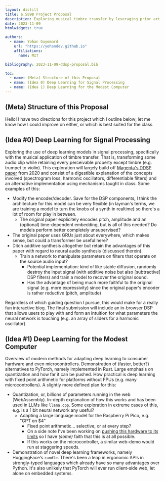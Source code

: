 ```yaml
---
layout: distill
title: 6.S898 Project Proposal
description: Exploring musical timbre transfer by leveraging prior art in differential digital signal processing (DDSP) and modern deep learning structures. Or, exploring techniques for running deep learning models on consumer-grade hardware and even microcontrollers.
date: 2023-11-09
htmlwidgets: true

authors:
  - name: Yohan Guyomard
    url: "https://yohandev.github.io"
    affiliations:
      name: MIT

bibliography: 2023-11-09-ddsp-proposal.bib

toc:
  - name: (Meta) Structure of this Proposal
  - name: (Idea 0) Deep Learning for Signal Processing
  - name: (Idea 1) Deep Learning for the Modest Computer
---
```


## (Meta) Structure of this Proposal
Hello! I have two directions for this project which I outline below; let me know how I could improve on either, or which is best suited for the class.

## (Idea #0) Deep Learning for Signal Processing
Exploring the use of deep learning models in signal processing, specifically with the musical application of timbre transfer. That is, transforming some audio clip while retaining every perceivable property except timbre (e.g. trumpet to violin). This exploration will largely build off [Magenta's DDSP paper](https://magenta.tensorflow.org/ddsp) from 2020 and consist of a digestible explanation of the concepts involved (spectrogram loss, harmonic oscillators, differentiable filters) and an alternative implementation using mechanisms taught in class. Some examples of this:
- Modify the encoder/decoder. Save for the DSP components, I think the architecture for this model can be very flexible (in layman's terms, we are training a model to turn the knobs of a synth in realtime) so there's a lot of room for play in between.
  - The original paper explicitely encodes pitch, amplitude and an (optional) time-dependent embedding, but is all of this needed? Do models perform better completely unsupervised?
- The original paper uses GRUs just about everywhere, which makes sense, but could a transformer be useful here?
- Ditch additive synthesis altogether but retain the advantages of this paper with regard to neural audio synthesis (discussed therein).
  - Train a network to manipulate parameters on filters that operate on the source audio input?
    - Potential implementation: kind of like stable diffusion, randomly destroy the input signal (with additive noise but also \[subtractive\] DSP filters) and train a model to recover the original sound.
    - Has the advantage of being much more faithful to the original signal (e.g. more expressivity) since the original paper's encoder is rather reductive (pitch, amplitude)

Regardless of which guiding question I pursue, this would make for a really fun interactive blog. The final submission will include an in-browser DSP that allows users to play with and form an intuition for what parameters the neural network is touching (e.g. an array of sliders for a harmonic oscillator).

## (Idea #1) Deep Learning for the Modest Computer
Overview of modern methods for adapting deep learning to consumer hardware and even microcontrollers. Demonstration of (faster, better?) alternatives to PyTorch, namely implemented in Rust. Large emphasis on quantization and how far it can be pushed. How practical is deep learning with fixed point arithmetic for platforms without FPUs (e.g. many microcontrollers). A slightly more defined plan for this:
- Quantization, or, billions of parameters running in the web (WebAssembly). In-depth explanation of how this works and has been used in LLMs like `llama.cpp`. Some exploration in extreme cases of this, e.g. is a 1 bit neural network any useful?
  - Adapting a large language model for the Raspberry Pi Pico, e.g. "GPT on $4"
    - Fixed point arithmetic... selective, or at every step?
    - On a side note I've been working on [pushing this hardware to its limits](https://yohandev.github.io/portfolio/picocraft/) so I have *(some)* faith that this is at all possible.
    - If this works on the microcontroller, a similar web-demo would run at staggering speeds.
- Demonstration of novel deep learning frameworks, namely HuggingFace's `candle`. There's been a leap in ergonomic APIs in strongly-typed languages which already have so many advantages over Python. It's also unlikely that PyTorch will ever run client-side web, let alone on embedded systems.